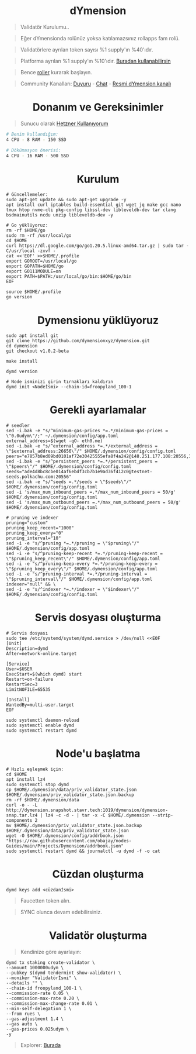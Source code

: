 <h1 align="center"> dYmension </h1>

> Validatör Kurulumu..

> Eğer dYmensionda rolünüz yoksa katılamazsınız rollapps fam rolü.

> Validatörlere ayrılan token sayısı %1 supply'ın %40'ıdır.

> Platforma ayrılan %1 supply'ın %10'ıdır. [Buradan kullanabilirsin](https://portal.dymension.xyz/ibc)

> Bence [roller](https://github.com/ruesandora/dYmension-rollApp/blob/main/roller.md) kurarak başlayın.

> Community Kanalları: [Duyuru](https://t.me/RuesAnnouncement) - [Chat](https://t.me/RuesChat) - [Resmi dYmension kanalı](https://t.me/dYmensionTurkish) 

<h1 align="center"> Donanım ve Gereksinimler </h1>

> Sunucu olarak [Hetzner Kullanıyorum](https://github.com/ruesandora/Hetzner/blob/main/README.md)

```sh
# Benim kullandığım: 
4 CPU - 8 RAM - 150 SSD

# Dökümasyon önerisi:
4 CPU - 16 RAM - 500 SSD
```

<h1 align="center"> Kurulum </h1>

```console
# Güncellemeler:
sudo apt-get update && sudo apt-get upgrade -y
apt install curl iptables build-essential git wget jq make gcc nano tmux htop nvme-cli pkg-config libssl-dev libleveldb-dev tar clang bsdmainutils ncdu unzip libleveldb-dev -y
```

```console
# Go yüklüyoruz:
rm -rf $HOME/go
sudo rm -rf /usr/local/go
cd $HOME
curl https://dl.google.com/go/go1.20.5.linux-amd64.tar.gz | sudo tar -C/usr/local -zxvf -
cat <<'EOF' >>$HOME/.profile
export GOROOT=/usr/local/go
export GOPATH=$HOME/go
export GO111MODULE=on
export PATH=$PATH:/usr/local/go/bin:$HOME/go/bin
EOF

source $HOME/.profile
go version
```

<h1 align="center"> Dymensionu yüklüyoruz </h1>

```console
sudo apt install git
git clone https://github.com/dymensionxyz/dymension.git
cd dymension
git checkout v1.0.2-beta

make install

dymd version
```
```console
# Node isminizi girin tırnakları kaldırın
dymd init <Nodeİsmi> --chain-id=froopyland_100-1
```

<h1 align="center"> Gerekli ayarlamalar </h1>

```console
# seedler
sed -i.bak -e "s/^minimum-gas-prices *=.*/minimum-gas-prices = \"0.0udym\"/;" ~/.dymension/config/app.toml
external_address=$(wget -qO- eth0.me) 
sed -i.bak -e "s/^external_address *=.*/external_address = \"$external_address:26656\"/" $HOME/.dymension/config/config.toml
peers="e7857b8ed09bd0101af72e30425555efa8f4a242@148.251.177.108:20556,3410e9bc9c429d6f35e868840f6b7a0ccb29020b@46.4.5.45:20556"
sed -i.bak -e "s/^persistent_peers *=.*/persistent_peers = \"$peers\"/" $HOME/.dymension/config/config.toml
seeds="ade4d8bc8cbe014af6ebdf3cb7b1e9ad36f412c0@testnet-seeds.polkachu.com:20556"
sed -i.bak -e "s/^seeds =.*/seeds = \"$seeds\"/" $HOME/.dymension/config/config.toml
sed -i 's/max_num_inbound_peers =.*/max_num_inbound_peers = 50/g' $HOME/.dymension/config/config.toml
sed -i 's/max_num_outbound_peers =.*/max_num_outbound_peers = 50/g' $HOME/.dymension/config/config.toml

# pruning ve indexer
pruning="custom"
pruning_keep_recent="1000"
pruning_keep_every="0"
pruning_interval="10"
sed -i -e "s/^pruning *=.*/pruning = \"$pruning\"/" $HOME/.dymension/config/app.toml
sed -i -e "s/^pruning-keep-recent *=.*/pruning-keep-recent = \"$pruning_keep_recent\"/" $HOME/.dymension/config/app.toml
sed -i -e "s/^pruning-keep-every *=.*/pruning-keep-every = \"$pruning_keep_every\"/" $HOME/.dymension/config/app.toml
sed -i -e "s/^pruning-interval *=.*/pruning-interval = \"$pruning_interval\"/" $HOME/.dymension/config/app.toml
indexer="null" && \
sed -i -e "s/^indexer *=.*/indexer = \"$indexer\"/" $HOME/.dymension/config/config.toml
```

<h1 align="center"> Servis dosyası oluşturma </h1>

```console
# Servis dosyası
sudo tee /etc/systemd/system/dymd.service > /dev/null <<EOF
[Unit]
Description=dymd
After=network-online.target

[Service]
User=$USER
ExecStart=$(which dymd) start
Restart=on-failure
RestartSec=3
LimitNOFILE=65535

[Install]
WantedBy=multi-user.target
EOF

sudo systemctl daemon-reload
sudo systemctl enable dymd
sudo systemctl restart dymd
```

<h1 align="center"> Node'u başlatma </h1>

```console
# Hızlı eşleşmek için:
cd $HOME
apt install lz4
sudo systemctl stop dymd
cp $HOME/.dymension/data/priv_validator_state.json $HOME/.dymension/priv_validator_state.json.backup
rm -rf $HOME/.dymension/data
curl -o - -L http://dymension.snapshot.stavr.tech:1019/dymension/dymension-snap.tar.lz4 | lz4 -c -d - | tar -x -C $HOME/.dymension --strip-components 2
mv $HOME/.dymension/priv_validator_state.json.backup $HOME/.dymension/data/priv_validator_state.json
wget -O $HOME/.dymension/config/addrbook.json "https://raw.githubusercontent.com/obajay/nodes-Guides/main/Projects/Dymension/addrbook.json"
sudo systemctl restart dymd && journalctl -u dymd -f -o cat
```

<h1 align="center"> Cüzdan oluşturma </h1>

```console
dymd keys add <cüzdanİsmi>
```

> Faucetten token alın.

> SYNC olunca devam edebilirsiniz.

<h1 align="center"> Validatör oluşturma </h1>

> Kendinize göre ayarlayın:

```console
dymd tx staking create-validator \
--amount 1000000udym \
--pubkey $(dymd tendermint show-validator) \
--moniker "Validatörİsmi" \
--details "" \
--chain-id froopyland_100-1 \
--commission-rate 0.05 \
--commission-max-rate 0.20 \
--commission-max-change-rate 0.01 \
--min-self-delegation 1 \
--from rues \
--gas-adjustment 1.4 \
--gas auto \
--gas-prices 0.025udym \
-y
```

> Explorer: [Burada](https://explorer.stavr.tech/dymension-testnet/staking/dymvaloper1ysp32qrrw3fzmqsneekqzmkux2rctmxxwvxq05)

